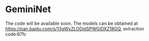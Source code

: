 # GeminiNet
The code will be available soon. 
The models can be obtained at https://pan.baidu.com/s/13gWxZLODplSPWGiDXZ18GQ, extraction code:67fc 
